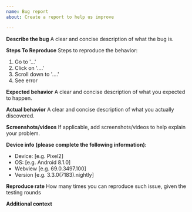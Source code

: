 ```yaml
---
name: Bug report
about: Create a report to help us improve

---
```


**Describe the bug**
A clear and concise description of what the bug is.

**Steps To Reproduce**
Steps to reproduce the behavior:
1. Go to '...'
2. Click on '....'
3. Scroll down to '....'
4. See error

**Expected behavior**
A clear and concise description of what you expected to happen.

**Actual behavior**
A clear and concise description of what you actually discovered.

**Screenshots/videos**
If applicable, add screenshots/videos to help explain your problem.

**Device info (please complete the following information):**
 - Device: [e.g. Pixel2]
 - OS: [e.g. Android 8.1.0]
 - Webview [e.g. 69.0.3497.100]
 - Version [e.g. 3.3.0(7183).nightly]

**Reproduce rate**
How many times you can reproduce such issue, given the testing rounds

**Additional context**

